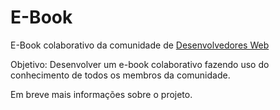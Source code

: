 E-Book
======

E-Book colaborativo da comunidade de <a href="https://plus.google.com/u/0/communities/115427116626746420645" target="_blank">Desenvolvedores Web</a>

Objetivo: Desenvolver um e-book colaborativo fazendo uso do conhecimento de todos os membros da comunidade.

Em breve mais informações sobre o projeto.
